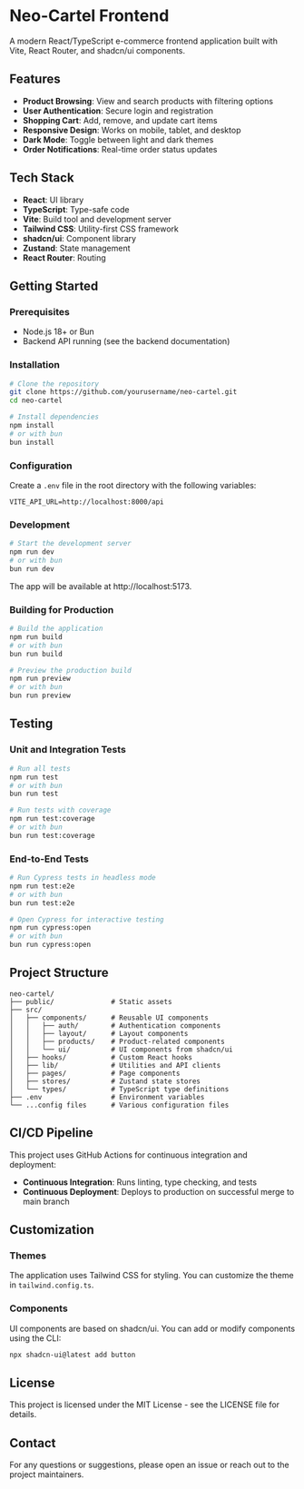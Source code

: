 # Neo-Cartel Frontend

A modern React/TypeScript e-commerce frontend application built with Vite, React Router, and shadcn/ui components.

## Features

- **Product Browsing**: View and search products with filtering options
- **User Authentication**: Secure login and registration
- **Shopping Cart**: Add, remove, and update cart items
- **Responsive Design**: Works on mobile, tablet, and desktop
- **Dark Mode**: Toggle between light and dark themes
- **Order Notifications**: Real-time order status updates

## Tech Stack

- **React**: UI library
- **TypeScript**: Type-safe code
- **Vite**: Build tool and development server
- **Tailwind CSS**: Utility-first CSS framework
- **shadcn/ui**: Component library
- **Zustand**: State management
- **React Router**: Routing

## Getting Started

### Prerequisites

- Node.js 18+ or Bun
- Backend API running (see the backend documentation)

### Installation

```bash
# Clone the repository
git clone https://github.com/yourusername/neo-cartel.git
cd neo-cartel

# Install dependencies
npm install
# or with bun
bun install
```

### Configuration

Create a `.env` file in the root directory with the following variables:

```env
VITE_API_URL=http://localhost:8000/api
```

### Development

```bash
# Start the development server
npm run dev
# or with bun
bun run dev
```

The app will be available at http://localhost:5173.

### Building for Production

```bash
# Build the application
npm run build
# or with bun
bun run build

# Preview the production build
npm run preview
# or with bun
bun run preview
```

## Testing

### Unit and Integration Tests

```bash
# Run all tests
npm run test
# or with bun
bun run test

# Run tests with coverage
npm run test:coverage
# or with bun
bun run test:coverage
```

### End-to-End Tests

```bash
# Run Cypress tests in headless mode
npm run test:e2e
# or with bun
bun run test:e2e

# Open Cypress for interactive testing
npm run cypress:open
# or with bun
bun run cypress:open
```

## Project Structure

```
neo-cartel/
├── public/              # Static assets
├── src/
│   ├── components/      # Reusable UI components
│   │   ├── auth/        # Authentication components
│   │   ├── layout/      # Layout components
│   │   ├── products/    # Product-related components
│   │   └── ui/          # UI components from shadcn/ui
│   ├── hooks/           # Custom React hooks
│   ├── lib/             # Utilities and API clients
│   ├── pages/           # Page components
│   ├── stores/          # Zustand state stores
│   └── types/           # TypeScript type definitions
├── .env                 # Environment variables
└── ...config files      # Various configuration files
```

## CI/CD Pipeline

This project uses GitHub Actions for continuous integration and deployment:

- **Continuous Integration**: Runs linting, type checking, and tests
- **Continuous Deployment**: Deploys to production on successful merge to main branch

## Customization

### Themes

The application uses Tailwind CSS for styling. You can customize the theme in `tailwind.config.ts`.

### Components

UI components are based on shadcn/ui. You can add or modify components using the CLI:

```bash
npx shadcn-ui@latest add button
```

## License

This project is licensed under the MIT License - see the LICENSE file for details.

## Contact

For any questions or suggestions, please open an issue or reach out to the project maintainers.
